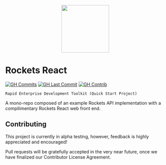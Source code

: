 <p align="center">
  <img width="150" src="https://raw.githubusercontent.com/conceptadev/rockets/main/assets/rockets-icon.svg">
</p>

# Rockets React

[![GH Commits](https://img.shields.io/github/commit-activity/m/conceptadev/rockets-starter?logo=github)](https://github.com/conceptadev/rockets-starter)
[![GH Last Commit](https://img.shields.io/github/last-commit/conceptadev/rockets-starter?logo=github)](https://github.com/conceptadev/rockets-starter)
[![GH Contrib](https://img.shields.io/github/contributors/conceptadev/rockets-starter?logo=github)](https://github.com/conceptadev/rockets-starter/graphs/contributors)

```text
Rapid Enterprise Development Toolkit (Quick Start Project)
```

A mono-repo composed of an example Rockets API implementation with a compilimentary
Rockets React web front end.

## Contributing

This project is currently in alpha testing, however, feedback is highly
appreciated and encouraged!

Pull requests will be gratefully accepted in the very near future,
once we have finalized our Contributor License Agreement.
